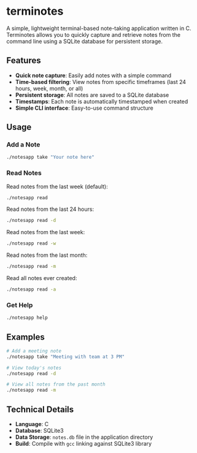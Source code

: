 # terminotes

A simple, lightweight terminal-based note-taking application written in C. Terminotes allows you to quickly capture and retrieve notes from the command line using a SQLite database for persistent storage.

## Features

- **Quick note capture**: Easily add notes with a simple command
- **Time-based filtering**: View notes from specific timeframes (last 24 hours, week, month, or all)
- **Persistent storage**: All notes are saved to a SQLite database
- **Timestamps**: Each note is automatically timestamped when created
- **Simple CLI interface**: Easy-to-use command structure

## Usage

### Add a Note
```bash
./notesapp take "Your note here"
```

### Read Notes

Read notes from the last week (default):
```bash
./notesapp read
```

Read notes from the last 24 hours:
```bash
./notesapp read -d
```

Read notes from the last week:
```bash
./notesapp read -w
```

Read notes from the last month:
```bash
./notesapp read -m
```

Read all notes ever created:
```bash
./notesapp read -a
```

### Get Help
```bash
./notesapp help
```

## Examples

```bash
# Add a meeting note
./notesapp take "Meeting with team at 3 PM"

# View today's notes
./notesapp read -d

# View all notes from the past month
./notesapp read -m
```

## Technical Details

- **Language**: C
- **Database**: SQLite3
- **Data Storage**: `notes.db` file in the application directory
- **Build**: Compile with `gcc` linking against SQLite3 library

